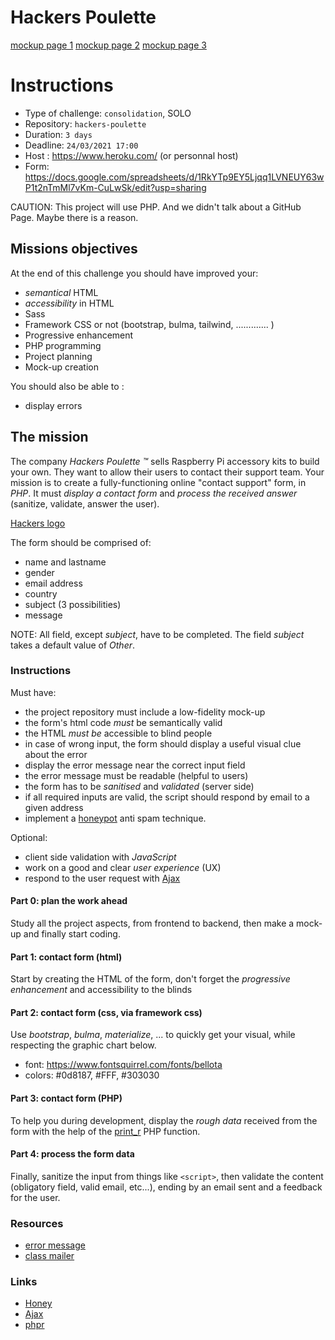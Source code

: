 # Hackers Poulette

[mockup page 1](https://zupimages.net/up/21/12/xkaa.jpg)
[mockup page 2](https://zupimages.net/up/21/12/x30s.jpg)
[mockup page 3](https://zupimages.net/up/21/12/aghz.jpg)

# Instructions

- Type of challenge: `consolidation`, SOLO
- Repository: `hackers-poulette`
- Duration: `3 days`
- Deadline: `24/03/2021 17:00`
- Host : https://www.heroku.com/ (or personnal host)
- Form: https://docs.google.com/spreadsheets/d/1RkYTp9EY5Ljqq1LVNEUY63wP1t2nTmMl7vKm-CuLwSk/edit?usp=sharing

CAUTION: This project will use PHP. And we didn't talk about a GitHub Page. Maybe there is a reason.

## Missions objectives

At the end of this challenge you should have improved your:

- *semantical* HTML
- *accessibility* in HTML
- Sass
- Framework CSS or not (bootstrap, bulma, tailwind, ............. )
- Progressive enhancement
- PHP programming
- Project planning
- Mock-up creation

You should also be able to :

- display errors

## The mission

The company _Hackers Poulette ™_ sells Raspberry Pi accessory kits to build
your own. They want to allow their users to contact their support team. Your
mission is to create a fully-functioning online "contact support" form, in *PHP*. It must *display a contact form* and *process the received answer* (sanitize, validate, answer the user).

[Hackers logo](./hackers-poulette-logo.png)

The form should be comprised of:

- name and lastname
- gender
- email address
- country
- subject (3 possibilities)
- message

NOTE: All field, except _subject_, have to be completed. The field _subject_
takes a default value of *Other*.

### Instructions

Must have:

- the project repository must include a low-fidelity mock-up
- the form's html code *must* be semantically valid
- the HTML *must be* accessible to blind people
- in case of wrong input, the form should display a useful visual clue about the error
- display the error message near the correct input field
- the error message must be readable (helpful to users)
- the form has to be *sanitised* and *validated* (server side)
- if all required inputs are valid, the script should respond by email to a given address
- implement a [honeypot](https://www.thryv.com/blog/honeypot-technique/) anti spam technique.

Optional:

- client side validation with *JavaScript*
- work on a good and clear _user experience_ (UX)
- respond to the user request with [Ajax](https://www.javatpoint.com/ajax-tutorial)

#### Part 0: plan the work ahead

Study all the project aspects, from frontend to backend, then make a mock-up and
finally start coding.

#### Part 1: contact form (html)

Start by creating the HTML of the form, don't forget the *progressive
enhancement* and accessibility to the blinds

#### Part 2: contact form (css, via framework css)

Use *bootstrap*, *bulma*, *materialize*, ... to quickly get your visual, while respecting the graphic chart
below.

- font: https://www.fontsquirrel.com/fonts/bellota 
- colors: #0d8187, #FFF, #303030

#### Part 3: contact form (PHP)

To help you during development, display the *rough data* received from the form
with the help of the [print_r](http://php.net/manual/en/function.print-r.php) PHP function.

#### Part 4: process the form data

Finally, sanitize the input from things like `<script>`, then validate the
content (obligatory field, valid email, etc...), ending by an email sent and a
feedback for the user.

### Resources

- [error message](http://uxmas.com/2012/the-4-hs-of-writing-error-messages)
- [class mailer](https://github.com/PHPMailer/PHPMailer)

### Links

- [Honey](https://www.thryv.com/blog/honeypot-technique/)
- [Ajax](https://www.javatpoint.com/ajax-tutorial)
- [phpr](http://php.net/manual/en/function.print-r.php)
